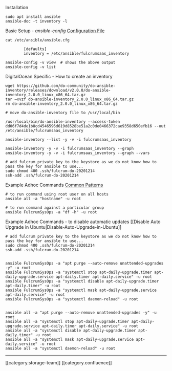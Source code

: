Installation
```
sudo apt install ansible
ansible-doc -t inventory -l
```


Basic Setup -  _ansible-config_ [Configuration File](https://docs.ansible.com/ansible/latest/reference_appendices/config.html#the-configuration-file)
```
cat /etc/ansible/ansible.cfg

        [defaults]
        inventory = /etc/ansible/fulcrumsaas_inventory
        
ansible-config -v view  # shows the above output
ansible-config -v list
```


DigitalOcean Specific - How to create an inventory
```
wget https://github.com/do-community/do-ansible-inventory/releases/download/v2.0.0/do-ansible-inventory_2.0.0_linux_x86_64.tar.gz
tar –xvzf do-ansible-inventory_2.0.0_linux_x86_64.tar.gz
rm do-ansible-inventory_2.0.0_linux_x86_64.tar.gz 

# move do-ansible-inventory file to /usr/local/bin

/usr/local/bin/do-ansible-inventory --access-token dd06f7d4de1b8cd4546596d619d8528be51a2c0de0466372cae9358d650efb16 --out /etc/ansible/fulcrumsaas_inventory

ansible-inventory --list -y -v -i fulcrumsaas_inventory

ansible-inventory -y -v -i fulcrumsaas_inventory --graph
ansible-inventory -y -v -i fulcrumsaas_inventory --graph --vars

# add fulcrum private key to the keystore as we do not know how to pass the key for ansible to use...
sudo chmod 400 .ssh/fulcrum-do-20201214
ssh-add .ssh/fulcrum-do-20201214
```


Example Adhoc Commands     [Common Patterns](https://docs.ansible.com/ansible/latest/user_guide/intro_patterns.html#common-patterns)
```
# to run command using root user on all hosts
ansible all -a "hostname" -u root

# to run command against a particular group
ansible FulcrumSysOps -a "df -h" -u root
```


Example Adhoc Commands - to disable automatic updates      [[Disable Auto Upgrade in Ubuntu|Disable-Auto-Upgrade-in-Ubuntu]]
```
# add fulcrum private key to the keystore as we do not know how to pass the key for ansible to use...
sudo chmod 400 .ssh/fulcrum-do-20201214
ssh-add .ssh/fulcrum-do-20201214


ansible FulcrumSysOps -a "apt purge --auto-remove unattended-upgrades -y" -u root
ansible FulcrumSysOps -a "systemctl stop apt-daily-upgrade.timer apt-daily-upgrade.service apt-daily.timer apt-daily.service" -u root
ansible FulcrumSysOps -a "systemctl disable apt-daily-upgrade.timer apt-daily.timer" -u root
ansible FulcrumSysOps -a "systemctl mask apt-daily-upgrade.service apt-daily.service" -u root
ansible FulcrumSysOps -a "systemctl daemon-reload" -u root


ansible all -a "apt purge --auto-remove unattended-upgrades -y" -u root
ansible all -a "systemctl stop apt-daily-upgrade.timer apt-daily-upgrade.service apt-daily.timer apt-daily.service" -u root
ansible all -a "systemctl disable apt-daily-upgrade.timer apt-daily.timer" -u root
ansible all -a "systemctl mask apt-daily-upgrade.service apt-daily.service" -u root
ansible all -a "systemctl daemon-reload" -u root
```




*****

[[category.storage-team]] 
[[category.confluence]] 
